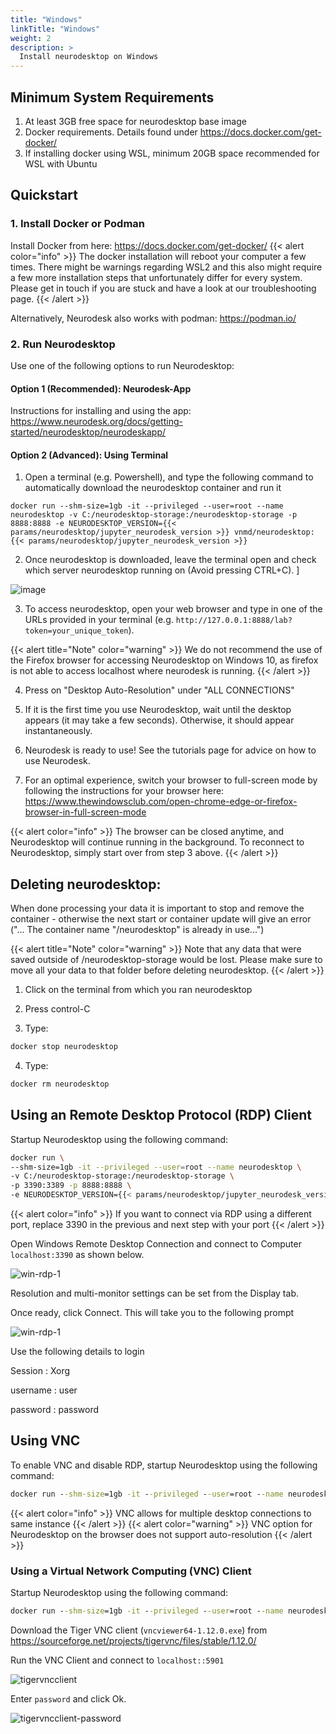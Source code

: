 ```yaml
---
title: "Windows"
linkTitle: "Windows"
weight: 2
description: >
  Install neurodesktop on Windows
---
```


## Minimum System Requirements
1. At least 3GB free space for neurodesktop base image
2. Docker requirements. Details found under https://docs.docker.com/get-docker/
3. If installing docker using WSL, minimum 20GB space recommended for WSL with Ubuntu

## Quickstart
### 1. Install Docker or Podman
Install Docker from here: https://docs.docker.com/get-docker/
{{< alert color="info" >}}
The docker installation will reboot your computer a few times. There might be warnings regarding WSL2 and this also might require a few more installation steps that unfortunately differ for every system. Please get in touch if you are stuck and have a look at our troubleshooting page.
{{< /alert >}}

Alternatively, Neurodesk also works with podman: https://podman.io/

### 2. Run Neurodesktop
Use one of the following options to run Neurodesktop:

#### Option 1 (Recommended): Neurodesk-App
Instructions for installing and using the app: https://www.neurodesk.org/docs/getting-started/neurodesktop/neurodeskapp/

#### Option 2 (Advanced): Using Terminal
1. Open a terminal (e.g. Powershell), and type the following command to automatically download the neurodesktop container and run it

```shell
docker run --shm-size=1gb -it --privileged --user=root --name neurodesktop -v C:/neurodesktop-storage:/neurodesktop-storage -p 8888:8888 -e NEURODESKTOP_VERSION={{< params/neurodesktop/jupyter_neurodesk_version >}} vnmd/neurodesktop:{{< params/neurodesktop/jupyter_neurodesk_version >}}
```

<!-- neurodesktop version found in neurodesk.github.io/data/neurodesktop.toml -->
2. Once neurodesktop is downloaded, leave the terminal open and check which server neurodesktop running on (Avoid pressing CTRL+C). ]

![image](/getting-started/neurodeskapp/terminal_token.png)

3. To access neurodesktop, open your web browser and type in one of the URLs provided in your terminal (e.g. `http://127.0.0.1:8888/lab?token=your_unique_token`).

{{< alert title="Note" color="warning" >}}
We do not recommend the use of the Firefox browser for accessing Neurodesktop on Windows 10, as firefox is not able to access localhost where neurodesk is running. 
{{< /alert >}}

4. Press on "Desktop Auto-Resolution" under "ALL CONNECTIONS"

5. If it is the first time you use Neurodesktop, wait until the desktop appears (it may take a few seconds). Otherwise, it should appear instantaneously.

6. Neurodesk is ready to use! See the tutorials page for advice on how to use Neurodesk.     

7. For an optimal experience, switch your browser to full-screen mode by following the instructions for your browser here:
https://www.thewindowsclub.com/open-chrome-edge-or-firefox-browser-in-full-screen-mode

{{< alert color="info" >}}
The browser can be closed anytime, and Neurodesktop will continue running in the background. To reconnect to Neurodesktop, simply start over from step 3 above.
{{< /alert >}}


## Deleting neurodesktop:
When done processing your data it is important to stop and remove the container - otherwise the next start or container update will give an error ("... The container name "/neurodesktop" is already in use...")

{{< alert title="Note" color="warning" >}}
Note that any data that were saved outside of /neurodesktop-storage would be lost. Please make sure to move all your data to that folder before deleting neurodesktop.
{{< /alert >}}

1. Click on the terminal from which you ran neurodesktop

2. Press control-C

3. Type:
```cmd
docker stop neurodesktop
```
4. Type:
```cmd
docker rm neurodesktop
```

## Using an Remote Desktop Protocol (RDP) Client
Startup Neurodesktop using the following command:

```bash
docker run \
--shm-size=1gb -it --privileged --user=root --name neurodesktop \
-v C:/neurodesktop-storage:/neurodesktop-storage \
-p 3390:3389 -p 8888:8888 \
-e NEURODESKTOP_VERSION={{< params/neurodesktop/jupyter_neurodesk_version >}} vnmd/neurodesktop:{{< params/neurodesktop/jupyter_neurodesk_version >}}
```
{{< alert color="info" >}}
If you want to connect via RDP using a different port, replace 3390 in the previous and next step with your port
{{< /alert >}}

Open Windows Remote Desktop Connection and connect to Computer `localhost:3390` as shown below. 


![win-rdp-1](/getting-started/neurodesktop/win-rdp-1.png 'win-rdp-1')

Resolution and multi-monitor settings can be set from the Display tab. 

Once ready, click Connect. This will take you to the following prompt

![win-rdp-1](/getting-started/neurodesktop/win-rdp-2.png 'win-rdp-2')

Use the following details to login

Session
: Xorg

username
: user

password
: password

## Using VNC

To enable VNC and disable RDP, startup Neurodesktop using the following command:

```cmd
docker run --shm-size=1gb -it --privileged --user=root --name neurodesktop -v C:/neurodesktop-storage:/neurodesktop-storage -p 8888:8888 -e NEURODESKTOP_VERSION={{< params/neurodesktop/jupyter_neurodesk_version >}} vnmd/neurodesktop:{{< params/neurodesktop/jupyter_neurodesk_version >}} --vnc 
```

{{< alert color="info" >}}
VNC allows for multiple desktop connections to same instance
{{< /alert >}}
{{< alert color="warning" >}}
VNC option for Neurodesktop on the browser does not support auto-resolution 
{{< /alert >}}

### Using a Virtual Network Computing (VNC) Client

Startup Neurodesktop using the following command:

```cmd
docker run --shm-size=1gb -it --privileged --user=root --name neurodesktop -v C:/neurodesktop-storage:/neurodesktop-storage -p 5901:5901 -p 8888:8888 -e NEURODESKTOP_VERSION={{< params/neurodesktop/jupyter_neurodesk_version >}} vnmd/neurodesktop:{{< params/neurodesktop/jupyter_neurodesk_version >}} --vnc 
```

Download the Tiger VNC client (`vncviewer64-1.12.0.exe`) from https://sourceforge.net/projects/tigervnc/files/stable/1.12.0/

Run the VNC Client and connect to `localhost::5901`

![tigervncclient](/getting-started/neurodesktop/vnc/tigervncclient.png 'tigervncclient')

Enter `password` and click Ok.

![tigervncclient-password](/getting-started/neurodesktop/vnc/tigervncclient-password.png 'tigervncclient-password')

